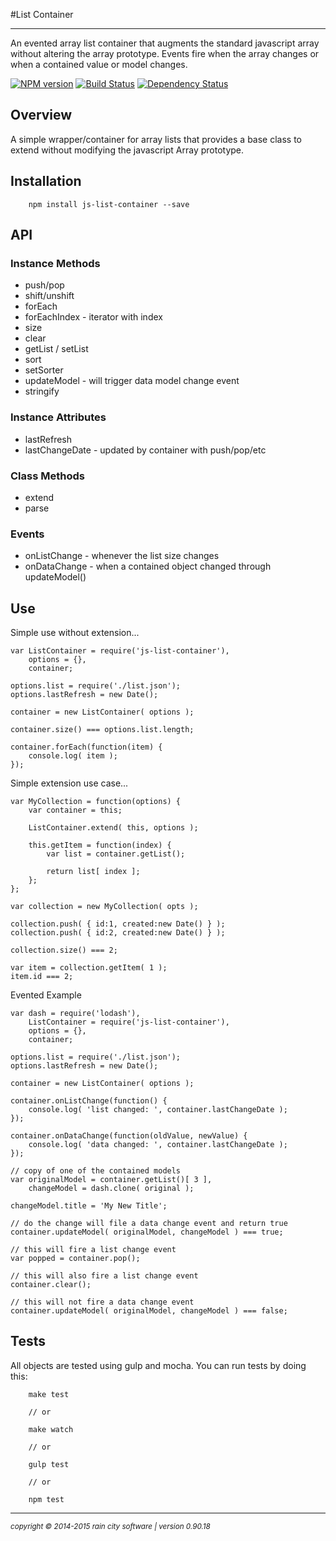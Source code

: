 #List Container
- - - 

An evented array list container that augments the standard javascript array without altering the array prototype. Events fire when the array changes or when a contained value or model changes.

[![NPM version](https://badge.fury.io/js/js-list-container.svg)](http://badge.fury.io/js/js-list-container) [![Build Status](https://travis-ci.org/darrylwest/js-list-container.svg?branch=master)](https://travis-ci.org/darrylwest/js-list-container) [![Dependency Status](https://david-dm.org/darrylwest/js-list-container.svg)](https://david-dm.org/darrylwest/js-list-container)

## Overview

A simple wrapper/container for array lists that provides a base class to extend without modifying the javascript Array prototype.

## Installation

~~~
	npm install js-list-container --save
~~~

## API

### Instance Methods
* push/pop
* shift/unshift
* forEach
* forEachIndex - iterator with index
* size
* clear
* getList / setList
* sort
* setSorter
* updateModel - will trigger data model change event
* stringify

### Instance Attributes

* lastRefresh
* lastChangeDate - updated by container with push/pop/etc

### Class Methods

* extend
* parse

### Events

* onListChange - whenever the list size changes
* onDataChange - when a contained object changed through updateModel()

## Use

Simple use without extension...

~~~
var ListContainer = require('js-list-container'),
	options = {},
	container;
	
options.list = require('./list.json');
options.lastRefresh = new Date();
	
container = new ListContainer( options );
	
container.size() === options.list.length;
	
container.forEach(function(item) {
	console.log( item );
});
~~~

Simple extension use case...

~~~
var MyCollection = function(options) {
	var container = this;
	
	ListContainer.extend( this, options );
	
	this.getItem = function(index) {
		var list = container.getList();
		
		return list[ index ];
	};
};

var collection = new MyCollection( opts );
	
collection.push( { id:1, created:new Date() } );
collection.push( { id:2, created:new Date() } );
	
collection.size() === 2;
	
var item = collection.getItem( 1 );
item.id === 2;	
~~~

Evented Example

~~~
var dash = require('lodash'),
	ListContainer = require('js-list-container'),
	options = {},
	container;
	
options.list = require('./list.json');
options.lastRefresh = new Date();
	
container = new ListContainer( options );

container.onListChange(function() {
    console.log( 'list changed: ', container.lastChangeDate );
});

container.onDataChange(function(oldValue, newValue) {
	console.log( 'data changed: ', container.lastChangeDate );
});

// copy of one of the contained models
var originalModel = container.getList()[ 3 ],
	changeModel = dash.clone( original );

changeModel.title = 'My New Title';

// do the change will file a data change event and return true
container.updateModel( originalModel, changeModel ) === true;

// this will fire a list change event
var popped = container.pop();

// this will also fire a list change event
container.clear();

// this will not fire a data change event
container.updateModel( originalModel, changeModel ) === false;
~~~


## Tests

All objects are tested using gulp and mocha.  You can run tests by doing this:

~~~
	make test

    // or
    
    make watch
    
    // or

    gulp test

    // or

    npm test
~~~

- - -
<p><small><em>copyright © 2014-2015 rain city software | version 0.90.18</em></small></p>
